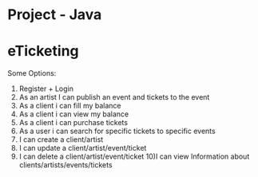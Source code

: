 # Project - Java
# eTicketing

Some Options:
1) Register + Login
2) As an artist I can publish an event and tickets to the event
3) As a client i can fill my balance
4) As a client i can view my balance
5) As a client i can purchase tickets
6) As a user i can search for specific tickets to specific events
7) I can create a client/artist
8) I can update a client/artist/event/ticket
9) I can delete a client/artist/event/ticket
10)I can view Information about clients/artists/events/tickets
